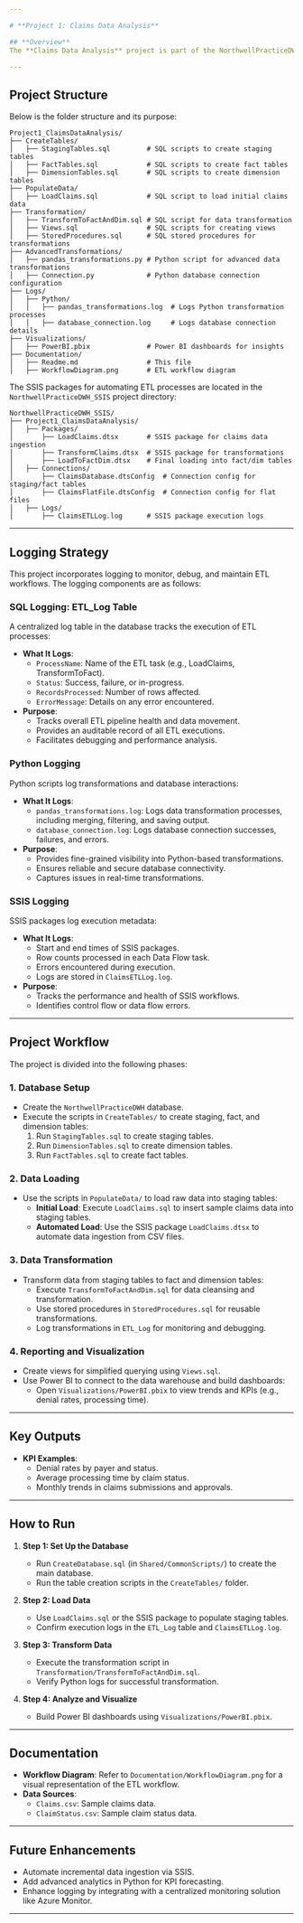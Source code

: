 ```yaml
---

# **Project 1: Claims Data Analysis**

## **Overview**
The **Claims Data Analysis** project is part of the NorthwellPracticeDWH initiative. This project aims to process and analyze healthcare claims data to generate insights such as trends, processing times, and denial rates. It involves creating a star schema-based data warehouse, loading raw data, transforming it, and building visualizations using Power BI.

---
```


## **Project Structure**
Below is the folder structure and its purpose:

```
Project1_ClaimsDataAnalysis/
├── CreateTables/
│   ├── StagingTables.sql         # SQL scripts to create staging tables
│   ├── FactTables.sql            # SQL scripts to create fact tables
│   ├── DimensionTables.sql       # SQL scripts to create dimension tables
├── PopulateData/
│   ├── LoadClaims.sql            # SQL script to load initial claims data
├── Transformation/
│   ├── TransformToFactAndDim.sql # SQL script for data transformation
│   ├── Views.sql                 # SQL scripts for creating views
│   ├── StoredProcedures.sql      # SQL stored procedures for transformations
├── AdvancedTransformations/
│   ├── pandas_transformations.py # Python script for advanced data transformations
│   ├── Connection.py             # Python database connection configuration
├── Logs/
│   ├── Python/
│   │   ├── pandas_transformations.log  # Logs Python transformation processes
│   │   ├── database_connection.log     # Logs database connection details
├── Visualizations/
│   ├── PowerBI.pbix              # Power BI dashboards for insights
├── Documentation/
│   ├── Readme.md                 # This file
│   ├── WorkflowDiagram.png       # ETL workflow diagram
```

The SSIS packages for automating ETL processes are located in the `NorthwellPracticeDWH_SSIS` project directory:

```
NorthwellPracticeDWH_SSIS/
├── Project1_ClaimsDataAnalysis/
│   ├── Packages/
│       ├── LoadClaims.dtsx       # SSIS package for claims data ingestion
│       ├── TransformClaims.dtsx  # SSIS package for transformations
│       ├── LoadToFactDim.dtsx    # Final loading into fact/dim tables
│   ├── Connections/
│       ├── ClaimsDatabase.dtsConfig  # Connection config for staging/fact tables
│       ├── ClaimsFlatFile.dtsConfig  # Connection config for flat files
│   ├── Logs/
│       ├── ClaimsETLLog.log      # SSIS package execution logs
```

---

## **Logging Strategy**
This project incorporates logging to monitor, debug, and maintain ETL workflows. The logging components are as follows:

### **SQL Logging: ETL_Log Table**
A centralized log table in the database tracks the execution of ETL processes:
- **What It Logs**:
  - `ProcessName`: Name of the ETL task (e.g., LoadClaims, TransformToFact).
  - `Status`: Success, failure, or in-progress.
  - `RecordsProcessed`: Number of rows affected.
  - `ErrorMessage`: Details on any error encountered.
- **Purpose**:
  - Tracks overall ETL pipeline health and data movement.
  - Provides an auditable record of all ETL executions.
  - Facilitates debugging and performance analysis.

### **Python Logging**
Python scripts log transformations and database interactions:
- **What It Logs**:
  - `pandas_transformations.log`: Logs data transformation processes, including merging, filtering, and saving output.
  - `database_connection.log`: Logs database connection successes, failures, and errors.
- **Purpose**:
  - Provides fine-grained visibility into Python-based transformations.
  - Ensures reliable and secure database connectivity.
  - Captures issues in real-time transformations.

### **SSIS Logging**
SSIS packages log execution metadata:
- **What It Logs**:
  - Start and end times of SSIS packages.
  - Row counts processed in each Data Flow task.
  - Errors encountered during execution.
  - Logs are stored in `ClaimsETLLog.log`.
- **Purpose**:
  - Tracks the performance and health of SSIS workflows.
  - Identifies control flow or data flow errors.

---

## **Project Workflow**
The project is divided into the following phases:

### **1. Database Setup**
- Create the `NorthwellPracticeDWH` database.
- Execute the scripts in `CreateTables/` to create staging, fact, and dimension tables:
  1. Run `StagingTables.sql` to create staging tables.
  2. Run `DimensionTables.sql` to create dimension tables.
  3. Run `FactTables.sql` to create fact tables.

### **2. Data Loading**
- Use the scripts in `PopulateData/` to load raw data into staging tables:
  - **Initial Load**: Execute `LoadClaims.sql` to insert sample claims data into staging tables.
  - **Automated Load**: Use the SSIS package `LoadClaims.dtsx` to automate data ingestion from CSV files.

### **3. Data Transformation**
- Transform data from staging tables to fact and dimension tables:
  - Execute `TransformToFactAndDim.sql` for data cleansing and transformation.
  - Use stored procedures in `StoredProcedures.sql` for reusable transformations.
  - Log transformations in `ETL_Log` for monitoring and debugging.

### **4. Reporting and Visualization**
- Create views for simplified querying using `Views.sql`.
- Use Power BI to connect to the data warehouse and build dashboards:
  - Open `Visualizations/PowerBI.pbix` to view trends and KPIs (e.g., denial rates, processing time).

---

## **Key Outputs**
- **KPI Examples**:
  - Denial rates by payer and status.
  - Average processing time by claim status.
  - Monthly trends in claims submissions and approvals.

---

## **How to Run**
1. **Step 1: Set Up the Database**
   - Run `CreateDatabase.sql` (in `Shared/CommonScripts/`) to create the main database.
   - Run the table creation scripts in the `CreateTables/` folder.

2. **Step 2: Load Data**
   - Use `LoadClaims.sql` or the SSIS package to populate staging tables.
   - Confirm execution logs in the `ETL_Log` table and `ClaimsETLLog.log`.

3. **Step 3: Transform Data**
   - Execute the transformation script in `Transformation/TransformToFactAndDim.sql`.
   - Verify Python logs for successful transformation.

4. **Step 4: Analyze and Visualize**
   - Build Power BI dashboards using `Visualizations/PowerBI.pbix`.

---

## **Documentation**
- **Workflow Diagram**: Refer to `Documentation/WorkflowDiagram.png` for a visual representation of the ETL workflow.
- **Data Sources**:
  - `Claims.csv`: Sample claims data.
  - `ClaimStatus.csv`: Sample claim status data.

---

## **Future Enhancements**
- Automate incremental data ingestion via SSIS.
- Add advanced analytics in Python for KPI forecasting.
- Enhance logging by integrating with a centralized monitoring solution like Azure Monitor.

--- 

